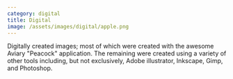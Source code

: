 ```yaml
---
category: digital
title: Digital
image: /assets/images/digital/apple.png
---
```

Digitally created images; most of which were created with the awesome Aviary "Peacock" application. The remaining were created using a variety of other tools including, but not exclusively, Adobe illustrator, Inkscape, Gimp, and Photoshop.
